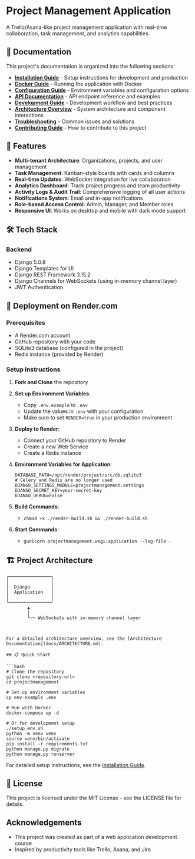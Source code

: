 # Project Management Application

A Trello/Asana-like project management application with real-time collaboration, task management, and analytics capabilities.

## 📑 Documentation

This project's documentation is organized into the following sections:

- **[Installation Guide](docs/INSTALLATION.md)** - Setup instructions for development and production
- **[Docker Guide](docs/DOCKER.md)** - Running the application with Docker
- **[Configuration Guide](docs/CONFIGURATION.md)** - Environment variables and configuration options
- **[API Documentation](docs/API.md)** - API endpoint reference and examples
- **[Development Guide](docs/DEVELOPMENT.md)** - Development workflow and best practices
- **[Architecture Overview](docs/ARCHITECTURE.md)** - System architecture and component interactions
- **[Troubleshooting](docs/TROUBLESHOOTING.md)** - Common issues and solutions
- **[Contributing Guide](docs/CONTRIBUTING.md)** - How to contribute to this project

## 🚀 Features

- **Multi-tenant Architecture**: Organizations, projects, and user management
- **Task Management**: Kanban-style boards with cards and columns
- **Real-time Updates**: WebSocket integration for live collaboration
- **Analytics Dashboard**: Track project progress and team productivity
- **Activity Logs & Audit Trail**: Comprehensive logging of all user actions
- **Notifications System**: Email and in-app notifications
- **Role-based Access Control**: Admin, Manager, and Member roles
- **Responsive UI**: Works on desktop and mobile with dark mode support

## 🛠️ Tech Stack

### Backend
- Django 5.0.8
- Django Templates for UI
- Django REST Framework 3.15.2
- Django Channels for WebSockets (using in-memory channel layer)
- JWT Authentication

## 🚀 Deployment on Render.com

### Prerequisites
- A Render.com account
- GitHub repository with your code
- SQLite3 database (configured in the project)
- Redis instance (provided by Render)

### Setup Instructions

1. **Fork and Clone** the repository
2. **Set up Environment Variables**:
   - Copy `.env.example` to `.env`
   - Update the values in `.env` with your configuration
   - Make sure to set `RENDER=true` in your production environment

3. **Deploy to Render**:
   - Connect your GitHub repository to Render
   - Create a new Web Service
   - Create a Redis instance

4. **Environment Variables for Application**:
   ```
   DATABASE_PATH=/opt/render/project/src/db.sqlite3
   # Celery and Redis are no longer used
   DJANGO_SETTINGS_MODULE=projectmanagement.settings
   DJANGO_SECRET_KEY=your-secret-key
   DJANGO_DEBUG=False
   ```

5. **Build Commands**:
   - `chmod +x ./render-build.sh && ./render-build.sh`

6. **Start Commands**:
   - `gunicorn projectmanagement.wsgi:application --log-file -`

## 🏗️ Project Architecture

```
┌────────────────┐     
│                │     
│  Django        │
│  Application   │     
│                │     
└────────────────┘     
        ▲                      
        │                      
        └── WebSockets with in-memory channel layer
                              
```
```

For a detailed architecture overview, see the [Architecture Documentation](docs/ARCHITECTURE.md).

## 📋 Quick Start

```bash
# Clone the repository
git clone <repository-url>
cd projectmanagement

# Set up environment variables
cp env-example .env

# Run with Docker
docker-compose up -d

# Or for development setup
./setup_env.sh
python -m venv venv
source venv/bin/activate
pip install -r requirements.txt
python manage.py migrate
python manage.py runserver
```

For detailed setup instructions, see the [Installation Guide](docs/INSTALLATION.md).

## 📝 License

This project is licensed under the MIT License - see the LICENSE file for details.

## Acknowledgements

- This project was created as part of a web application development course
- Inspired by productivity tools like Trello, Asana, and Jira 